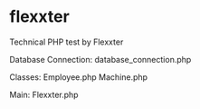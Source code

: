 # flexxter
Technical PHP test by Flexxter

Database Connection: 
    database_connection.php 

Classes:
    Employee.php
    Machine.php
    
Main:
    Flexxter.php
